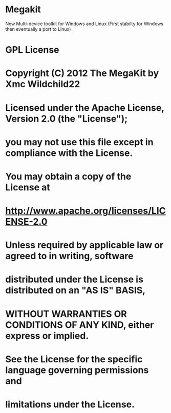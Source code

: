 Megakit
=======
New Multi-device toolkit for Windows and Linux
(First stabilty for Windows then eventually a port to Linux)

GPL License
=======
# Copyright (C) 2012 The MegaKit by Xmc Wildchild22
#
# Licensed under the Apache License, Version 2.0 (the "License");
# you may not use this file except in compliance with the License.
# You may obtain a copy of the License at
#
#      http://www.apache.org/licenses/LICENSE-2.0
#
# Unless required by applicable law or agreed to in writing, software
# distributed under the License is distributed on an "AS IS" BASIS,
# WITHOUT WARRANTIES OR CONDITIONS OF ANY KIND, either express or implied.
# See the License for the specific language governing permissions and
# limitations under the License.